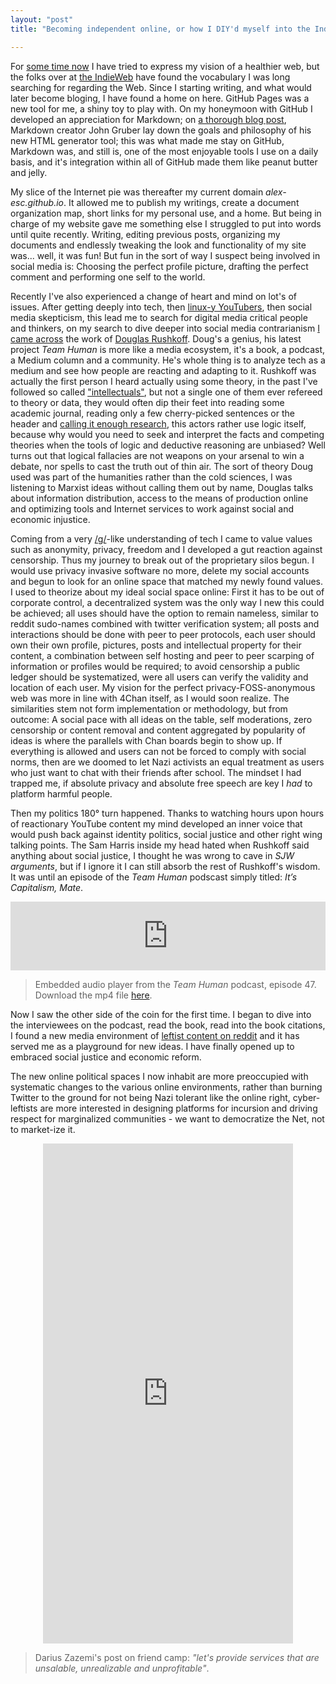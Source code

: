 ```yaml
---
layout: "post"
title: "Becoming independent online, or how I DIY'd myself into the IndieWeb"

---
```


For [some time now][1] I have tried to express my vision of a healthier web, but the folks over at [the IndieWeb][2] have found the vocabulary I was long searching for regarding the Web.<!--more--> Since I starting writing, and what would later become bloging, I have found a home on here. GitHub Pages was a new tool for me, a shiny toy to play with. On my honeymoon with GitHub I developed an appreciation for Markdown; on [a thorough blog post][3], Markdown creator John Gruber lay down the goals and philosophy of his new HTML generator tool; this was what made me stay on GitHub, Markdown was, and still is, one of the most enjoyable tools I use on a daily basis, and it's integration within all of GitHub made them like peanut butter and jelly.

[1]: https://alex-esc.github.io/posts/follow-the-blog-on-mastodon.html
[2]: https://indieweb.org/
[3]: https://daringfireball.net/projects/markdown/

My slice of the Internet pie was thereafter my current domain *alex-esc.github.io*. It allowed me to publish my writings, create a document organization map, short links for my personal use, and a home. But being in charge of my website gave me something else I struggled to put into words until quite recently. Writing, editing previous posts, organizing my documents and endlessly tweaking the look and functionality of my site was... well, it was fun! But fun in the sort of way I suspect being involved in social media is: Choosing the perfect profile picture, drafting the perfect comment and performing one self to the world.

Recently I've also experienced a change of heart and mind on lot's of issues. After getting deeply into tech, then [linux-y YouTubers][4], then social media skepticism, this lead me to search for digital media critical people and thinkers, on my search to dive deeper into social media contrarianism [I came across][5] the work of [Douglas Rushkoff][6]. Doug's a genius, his latest project *Team Human* is more like a media ecosystem, it's a book, a podcast, a Medium column and a community. He's whole thing is to analyze tech as a medium and see how people are reacting and adapting to it. Rushkoff was actually the first person I heard actually using some theory, in the past I've followed so called ["intellectuals"][7], but not a single one of them ever refereed to theory or data, they would often dip their feet into reading some academic journal, reading only a few cherry-picked sentences or the header and [calling it enough research][8], this actors rather use logic itself, because why would you need to seek and interpret the facts and competing theories when the tools of logic and deductive reasoning are unbiased? Well turns out that logical fallacies are not weapons on your arsenal to win a debate, nor spells to cast the truth out of thin air. The sort of theory Doug used was part of the humanities rather than the cold sciences, I was listening to Marxist ideas without calling them out by name, Douglas talks about information distribution, access to the means of production online and optimizing tools and Internet services to work against social and economic injustice.



[4]: https://alex-esc.github.io/posts/alt-tech.html
[5]: https://alex-esc.github.io/posts/ebook-setup.html
[6]: https://social.librem.one/@alexesc/102570649378138155
[7]: https://news.avclub.com/the-only-thing-to-do-with-the-intellectual-dark-web-i-1825882888
[8]: https://invidio.us/watch?v=rc24YtUslCU&hl



Coming from a very [/g/][9]-like understanding of tech I came to value values such as anonymity, privacy, freedom and I developed a gut reaction against censorship. Thus my journey to break out of the proprietary silos begun. I would use privacy invasive software no more, delete my social accounts and begun to look for an online space that matched my newly found values. I used to theorize about my ideal social space online: First it has to be out of corporate control, a decentralized system was the only way I new this could be achieved; all uses should have the option to remain nameless, similar to reddit sudo-names combined with twitter verification system; all posts and interactions should be done with peer to peer protocols, each user should own their own profile, pictures, posts and intellectual property for their content, a combination between self hosting and peer to peer scarping of information or profiles would be required; to avoid censorship a public ledger should be systematized, were all users can verify the validity and location of each user. My vision for the perfect privacy-FOSS-anonymous web was more in line with 4Chan itself, as I would soon realize. The similarities stem not form implementation or methodology, but from outcome: A social pace with all ideas on the table, self moderations, zero censorship or content removal and content aggregated by popularity of ideas is where the parallels with Chan boards begin to show up. If everything is allowed and users can not be forced to comply with social norms, then are we doomed to let Nazi activists an equal treatment as users who just want to chat with their friends after school. The mindset I had trapped me, if absolute privacy and absolute free speech are key I *had* to platform harmful people.


[9]: https://boards.4channel.org/g/catalog

Then my politics 180° turn happened. Thanks to watching hours upon hours of reactionary YouTube content my mind developed an inner voice that would push back against identity politics, social justice and other right wing talking points. The Sam Harris inside my head hated when Rushkoff said anything about social justice, I thought he was wrong to cave in *SJW arguments*, but if I ignore it I can still absorb the rest of Rushkoff's wisdom. It was until an episode of the *Team Human* podscast simply titled: *It’s Capitalism, Mate*.

<iframe src="https://player.pippa.io/teamhuman/episodes/ep-47-richard-barbrook" frameBorder="0" width="100%" height="110px" allow="autoplay"></iframe>

> Embedded audio player from the *Team Human* podcast, episode 47. Download the mp4 file [here][thd].

[thd]: https://assets.pippa.io/campaigns/5c40b1032c80e473747570fe.mp3

Now I saw the other side of the coin for the first time. I began to dive into the interviewees on the podcast, read the book, read into the book citations, I found a new media environment of [leftist content on reddit][10] and it has served me as a playground for new ideas. I have finally opened up to embraced social justice and economic reform.


[10]: https://old.reddit.com/r/BreadTube/

The new online political spaces I now inhabit are more preoccupied with systematic changes to the various online environments, rather than burning Twitter to the ground for not being Nazi tolerant like the online right, cyber-leftists are more interested in designing platforms for incursion and driving respect for marginalized communities - we want to democratize the Net, not to market-ize it.

<center>
<iframe src="https://friend.camp/@darius/102736079213077461/embed" class="mastodon-embed" style="max-width: 100%; border: 0" width="400" height="800" allowfullscreen="allowfullscreen"></iframe>
</center>

> Darius Zazemi's post on friend camp: *"let's provide services that are unsalable, unrealizable and unprofitable"*.